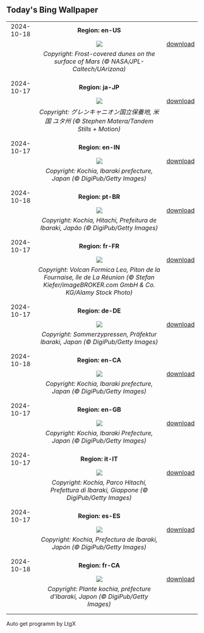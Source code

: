 ## Today's Bing Wallpaper
|      |      |      |
| :----: | :----: | :----: |
|2024-10-18|**Region: en-US**||
||![](https://www.bing.com/th?id=OHR.MarsDunes_EN-US3465209450_UHD.jpg&pid=hp&w=1152&h=648&rs=1&c=4)| [download](https://www.bing.com/th?id=OHR.MarsDunes_EN-US3465209450_UHD.jpg)|
||*Copyright: Frost-covered dunes on the surface of Mars (© NASA/JPL-Caltech/UArizona)*
||
|||
|2024-10-17|**Region: ja-JP**||
||![](https://www.bing.com/th?id=OHR.CoyoteGulch_JA-JP8998470067_UHD.jpg&pid=hp&w=1152&h=648&rs=1&c=4)| [download](https://www.bing.com/th?id=OHR.CoyoteGulch_JA-JP8998470067_UHD.jpg)|
||*Copyright: グレンキャニオン国立保養地, 米国 ユタ州 (© Stephen Matera/Tandem Stills + Motion)*
||
|||
|2024-10-17|**Region: en-IN**||
||![](https://www.bing.com/th?id=OHR.KochiaJapan_EN-IN5650335355_UHD.jpg&pid=hp&w=1152&h=648&rs=1&c=4)| [download](https://www.bing.com/th?id=OHR.KochiaJapan_EN-IN5650335355_UHD.jpg)|
||*Copyright: Kochia, Ibaraki prefecture, Japan (© DigiPub/Getty Images)*
||
|||
|2024-10-18|**Region: pt-BR**||
||![](https://www.bing.com/th?id=OHR.KochiaJapan_PT-BR6014250762_UHD.jpg&pid=hp&w=1152&h=648&rs=1&c=4)| [download](https://www.bing.com/th?id=OHR.KochiaJapan_PT-BR6014250762_UHD.jpg)|
||*Copyright: Kochia, Hitachi, Prefeitura de Ibaraki, Japão (© DigiPub/Getty Images)*
||
|||
|2024-10-17|**Region: fr-FR**||
||![](https://www.bing.com/th?id=OHR.PitonFournaise_FR-FR7028055947_UHD.jpg&pid=hp&w=1152&h=648&rs=1&c=4)| [download](https://www.bing.com/th?id=OHR.PitonFournaise_FR-FR7028055947_UHD.jpg)|
||*Copyright: Volcan Formica Leo, Piton de la Fournaise, île de La Réunion (© Stefan Kiefer/imageBROKER.com GmbH & Co. KG/Alamy Stock Photo)*
||
|||
|2024-10-17|**Region: de-DE**||
||![](https://www.bing.com/th?id=OHR.KochiaJapan_DE-DE4546575583_UHD.jpg&pid=hp&w=1152&h=648&rs=1&c=4)| [download](https://www.bing.com/th?id=OHR.KochiaJapan_DE-DE4546575583_UHD.jpg)|
||*Copyright: Sommerzypressen, Präfektur Ibaraki, Japan (© DigiPub/Getty Images)*
||
|||
|2024-10-18|**Region: en-CA**||
||![](https://www.bing.com/th?id=OHR.KochiaJapan_EN-CA9025927952_UHD.jpg&pid=hp&w=1152&h=648&rs=1&c=4)| [download](https://www.bing.com/th?id=OHR.KochiaJapan_EN-CA9025927952_UHD.jpg)|
||*Copyright: Kochia, Ibaraki prefecture, Japan (© DigiPub/Getty Images)*
||
|||
|2024-10-17|**Region: en-GB**||
||![](https://www.bing.com/th?id=OHR.KochiaJapan_EN-GB2766046591_UHD.jpg&pid=hp&w=1152&h=648&rs=1&c=4)| [download](https://www.bing.com/th?id=OHR.KochiaJapan_EN-GB2766046591_UHD.jpg)|
||*Copyright: Kochia, Ibaraki Prefecture, Japan (© DigiPub/Getty Images)*
||
|||
|2024-10-17|**Region: it-IT**||
||![](https://www.bing.com/th?id=OHR.KochiaJapan_IT-IT3574438089_UHD.jpg&pid=hp&w=1152&h=648&rs=1&c=4)| [download](https://www.bing.com/th?id=OHR.KochiaJapan_IT-IT3574438089_UHD.jpg)|
||*Copyright: Kochia, Parco Hitachi, Prefettura di Ibaraki, Giappone (© DigiPub/Getty Images)*
||
|||
|2024-10-17|**Region: es-ES**||
||![](https://www.bing.com/th?id=OHR.KochiaJapan_ES-ES7555433683_UHD.jpg&pid=hp&w=1152&h=648&rs=1&c=4)| [download](https://www.bing.com/th?id=OHR.KochiaJapan_ES-ES7555433683_UHD.jpg)|
||*Copyright: Kochia, Prefectura de Ibaraki, Japón (© DigiPub/Getty Images)*
||
|||
|2024-10-18|**Region: fr-CA**||
||![](https://www.bing.com/th?id=OHR.KochiaJapan_FR-CA6883202795_UHD.jpg&pid=hp&w=1152&h=648&rs=1&c=4)| [download](https://www.bing.com/th?id=OHR.KochiaJapan_FR-CA6883202795_UHD.jpg)|
||*Copyright: Plante kochia, préfecture d'Ibaraki, Japon (© DigiPub/Getty Images)*
||
|||

Auto get programm by LtgX
